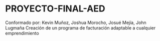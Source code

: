 # PROYECTO-FINAL-AED
Conformado por: Kevin Muñoz, Joshua Morocho, Josué Mejía, John Lugmaña
Creación de un programa de facturación adaptable a cualquier emprendimiento 
